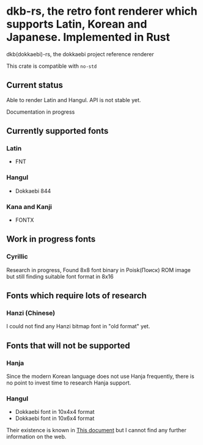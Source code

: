 # dkb-rs, the retro font renderer which supports Latin, Korean and Japanese. Implemented in Rust

dkb(dokkaebi)-rs, the dokkaebi project reference renderer

This crate is compatible with `no-std`

## Current status

Able to render Latin and Hangul. API is not stable yet.

Documentation in progress

## Currently supported fonts

### Latin
* FNT

### Hangul
* Dokkaebi 844

### Kana and Kanji
* FONTX

## Work in progress fonts
### Cyrillic

Research in progress, Found 8x8 font binary in Poisk(Поиск) ROM image
but still finding suitable font format in 8x16

## Fonts which require lots of research

### Hanzi (Chinese)

I could not find any Hanzi bitmap font in "old format" yet.

## Fonts that will not be supported

### Hanja

Since the modern Korean language does not use Hanja frequently, there is
no point to invest time to research Hanja support.

### Hangul

* Dokkaebi font in 10x4x4 format
* Dokkaebi font in 10x6x4 format

Their existence is known in [This document](https://wiki.kldp.org/wiki.php/%C1%B6%C7%D5%B1%DB%B2%C3)
but I cannot find any further information on the web.
